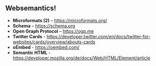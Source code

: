 ## Websemantics!

* **Microformats (2)** – https://microformats.org/
* **Schema** – https://schema.org
* **Open Graph Protocol** – https://ogp.me
* **Twitter Cards** - https://developer.twitter.com/en/docs/twitter-for-websites/cards/overview/abouts-cards
* **oEmbed** - https://oembed.com/
* **Semantic HTML** - https://developer.mozilla.org/de/docs/Web/HTML/Element/article

